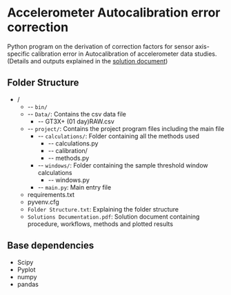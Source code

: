 # Accelerometer Autocalibration error correction

Python program on the derivation of correction factors for sensor axis-specific calibration error in Autocalibration of accelerometer data studies. (Details and outputs explained in the [solution document](https://github.com/athul173/ProgrammingExercise/blob/master/Solution%20documentation.pdf))

## Folder Structure
 - /
	 - -- `bin/`
	 - -- `Data/`: Contains the csv data file
		 - -- GT3X+ (01 day)RAW.csv
	 - -- `project/`: Contains the project program files including the main file
		 - -- `calculations/`: Folder containing all the methods used
			 - -- calculations.py
			 - -- calibration/
			 - -- methods.py
		 - -- `windows/`: Folder containing the sample threshold window calculations
			 - -- windows.py
		 - -- `main.py`: Main entry file
	 - requirements.txt
	 - pyvenv.cfg
	 - `Folder Structure.txt`: Explaining the folder structure
	 - `Solutions Documentation.pdf`: Solution document containing procedure, workflows, methods and plotted results
   
 ## Base dependencies
 - Scipy
 - Pyplot
 - numpy
 - pandas
